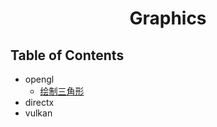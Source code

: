 <h1 style="text-align:center">Graphics</h1>

## Table of Contents
+ opengl
    + [绘制三角形](/src/graphics/opengl/triangle/)
+ directx
+ vulkan

